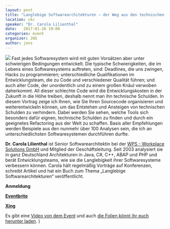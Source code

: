```yaml
---
layout: post
title: "Langlebige Softwarearchitekturen – der Weg aus den technischen Schulden"
location: ckc
speaker: "Dr. Carola Lilienthal" 
date:   2017-01-26 19:00
categories: event
organizer: JUG
author: jens
---
```

<img src="/assets/articles/2017/carola-lilienthal.png" class="speaker" /> Fast jedes Softwaresystem wird mit guten Vorsätzen aber unter schwierigen
Bedingungen entwickelt. Die typische Schwierigkeiten, die im Lebens eines
Softwaresystems auftreten, sind: Deadlines, die uns zwingen, Hacks zu programmieren;
unterschiedliche Qualifikationen im Entwicklungsteam, die zu Code und verschiedener
Qualität führen; und auch alter Code, der unordentlich und zu einem großen Knäul
verwoben daherkommt. All dieser schlechte Code wird die Entwicklungskosten in der
Zukunft in die Höhe treiben, deshalb nennt man ihn technische Schulden.
In diesem Vortrag zeige ich Ihnen, wie Sie Ihren Sourcecode organisieren und
weiterentwickeln können, um das Entstehen und Ansteigen von technischen Schulden
zu verhindern. Dabei werden Sie sehen, welche Tools sich besonders dafür eignen,
technische Schulden zu finden und durch ein geeignetes Refactoring aus der Welt zu
schaffen. Basis aller Empfehlungen werden Beispiele aus den nunmehr über 100
Analysen sein, die ich an unterschiedlichsten Softwaresystemen durchführen durfte.


**Dr. Carola Lilienthal** ist Senior Softwarearchitektin bei der [WPS - Workplace
Solutions GmbH](https://www.wps.de/) und Mitglied der Geschäftsleitung. Seit 2003 analysiert sie in ganz
Deutschland Architekturen in Java, C#, C++, ABAP und PHP und berät
Entwicklungsteams, wie sie die Langlebigkeit ihrer Softwaresysteme verbessern
können. Carola hält regelmäßig Vorträge auf Konferenzen, schreibt Artikel und hat
ein Buch zum Thema „Langlebige Softwarearchitekturen“ veröffentlicht.

**Anmeldung**

**[Eventbrite](https://www.eventbrite.de/e/langlebige-softwarearchitekturen-der-weg-aus-den-technischen-schulden-tickets-29242821065)**

**[Xing](https://www.xing.com/events/langlebige-softwarearchitekturen-1754275)**

Es gibt eine [Video von dem Event](https://www.youtube.com/watch?v=j--FJmbb3P4) und auch [die Folien könnt ihr euch herunter laden](assets/articles/2017/langlebige-software-architekturen.pdf).
)
